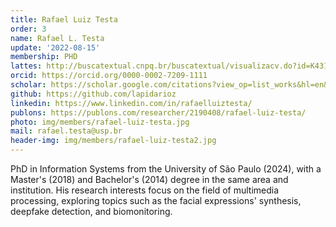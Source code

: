 ```yaml
---
title: Rafael Luiz Testa
order: 3
name: Rafael L. Testa
update: '2022-08-15'
membership: PHD
lattes: http://buscatextual.cnpq.br/buscatextual/visualizacv.do?id=K4316890Y1&idiomaExibicao=2
orcid: https://orcid.org/0000-0002-7209-1111
scholar: https://scholar.google.com/citations?view_op=list_works&hl=en&user=8NCe0IgAAAAJ
github: https://github.com/lapidarioz
linkedin: https://www.linkedin.com/in/rafaelluiztesta/
publons: https://publons.com/researcher/2190408/rafael-luiz-testa/
photo: img/members/rafael-luiz-testa.jpg
mail: rafael.testa@usp.br
header-img: img/members/rafael-luiz-testa2.jpg
---
```


PhD in Information Systems from the University of São Paulo (2024), with a Master's (2018) and Bachelor's (2014) degree in the same area and institution. His research interests focus on the field of multimedia processing, exploring topics such as the facial expressions' synthesis, deepfake detection, and biomonitoring.

